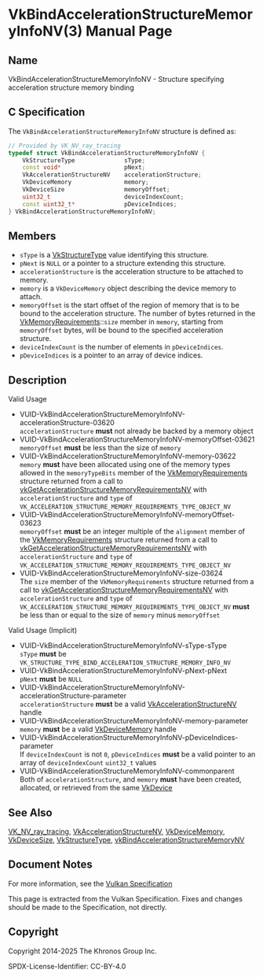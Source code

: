 # VkBindAccelerationStructureMemoryInfoNV(3) Manual Page

## Name

VkBindAccelerationStructureMemoryInfoNV - Structure specifying acceleration structure memory binding



## [](#_c_specification)C Specification

The `VkBindAccelerationStructureMemoryInfoNV` structure is defined as:

```c++
// Provided by VK_NV_ray_tracing
typedef struct VkBindAccelerationStructureMemoryInfoNV {
    VkStructureType              sType;
    const void*                  pNext;
    VkAccelerationStructureNV    accelerationStructure;
    VkDeviceMemory               memory;
    VkDeviceSize                 memoryOffset;
    uint32_t                     deviceIndexCount;
    const uint32_t*              pDeviceIndices;
} VkBindAccelerationStructureMemoryInfoNV;
```

## [](#_members)Members

- `sType` is a [VkStructureType](https://registry.khronos.org/vulkan/specs/latest/man/html/VkStructureType.html) value identifying this structure.
- `pNext` is `NULL` or a pointer to a structure extending this structure.
- `accelerationStructure` is the acceleration structure to be attached to memory.
- `memory` is a `VkDeviceMemory` object describing the device memory to attach.
- `memoryOffset` is the start offset of the region of memory that is to be bound to the acceleration structure. The number of bytes returned in the [VkMemoryRequirements](https://registry.khronos.org/vulkan/specs/latest/man/html/VkMemoryRequirements.html)::`size` member in `memory`, starting from `memoryOffset` bytes, will be bound to the specified acceleration structure.
- `deviceIndexCount` is the number of elements in `pDeviceIndices`.
- `pDeviceIndices` is a pointer to an array of device indices.

## [](#_description)Description

Valid Usage

- [](#VUID-VkBindAccelerationStructureMemoryInfoNV-accelerationStructure-03620)VUID-VkBindAccelerationStructureMemoryInfoNV-accelerationStructure-03620  
  `accelerationStructure` **must** not already be backed by a memory object
- [](#VUID-VkBindAccelerationStructureMemoryInfoNV-memoryOffset-03621)VUID-VkBindAccelerationStructureMemoryInfoNV-memoryOffset-03621  
  `memoryOffset` **must** be less than the size of `memory`
- [](#VUID-VkBindAccelerationStructureMemoryInfoNV-memory-03622)VUID-VkBindAccelerationStructureMemoryInfoNV-memory-03622  
  `memory` **must** have been allocated using one of the memory types allowed in the `memoryTypeBits` member of the [VkMemoryRequirements](https://registry.khronos.org/vulkan/specs/latest/man/html/VkMemoryRequirements.html) structure returned from a call to [vkGetAccelerationStructureMemoryRequirementsNV](https://registry.khronos.org/vulkan/specs/latest/man/html/vkGetAccelerationStructureMemoryRequirementsNV.html) with `accelerationStructure` and `type` of `VK_ACCELERATION_STRUCTURE_MEMORY_REQUIREMENTS_TYPE_OBJECT_NV`
- [](#VUID-VkBindAccelerationStructureMemoryInfoNV-memoryOffset-03623)VUID-VkBindAccelerationStructureMemoryInfoNV-memoryOffset-03623  
  `memoryOffset` **must** be an integer multiple of the `alignment` member of the [VkMemoryRequirements](https://registry.khronos.org/vulkan/specs/latest/man/html/VkMemoryRequirements.html) structure returned from a call to [vkGetAccelerationStructureMemoryRequirementsNV](https://registry.khronos.org/vulkan/specs/latest/man/html/vkGetAccelerationStructureMemoryRequirementsNV.html) with `accelerationStructure` and `type` of `VK_ACCELERATION_STRUCTURE_MEMORY_REQUIREMENTS_TYPE_OBJECT_NV`
- [](#VUID-VkBindAccelerationStructureMemoryInfoNV-size-03624)VUID-VkBindAccelerationStructureMemoryInfoNV-size-03624  
  The `size` member of the `VkMemoryRequirements` structure returned from a call to [vkGetAccelerationStructureMemoryRequirementsNV](https://registry.khronos.org/vulkan/specs/latest/man/html/vkGetAccelerationStructureMemoryRequirementsNV.html) with `accelerationStructure` and `type` of `VK_ACCELERATION_STRUCTURE_MEMORY_REQUIREMENTS_TYPE_OBJECT_NV` **must** be less than or equal to the size of `memory` minus `memoryOffset`

Valid Usage (Implicit)

- [](#VUID-VkBindAccelerationStructureMemoryInfoNV-sType-sType)VUID-VkBindAccelerationStructureMemoryInfoNV-sType-sType  
  `sType` **must** be `VK_STRUCTURE_TYPE_BIND_ACCELERATION_STRUCTURE_MEMORY_INFO_NV`
- [](#VUID-VkBindAccelerationStructureMemoryInfoNV-pNext-pNext)VUID-VkBindAccelerationStructureMemoryInfoNV-pNext-pNext  
  `pNext` **must** be `NULL`
- [](#VUID-VkBindAccelerationStructureMemoryInfoNV-accelerationStructure-parameter)VUID-VkBindAccelerationStructureMemoryInfoNV-accelerationStructure-parameter  
  `accelerationStructure` **must** be a valid [VkAccelerationStructureNV](https://registry.khronos.org/vulkan/specs/latest/man/html/VkAccelerationStructureNV.html) handle
- [](#VUID-VkBindAccelerationStructureMemoryInfoNV-memory-parameter)VUID-VkBindAccelerationStructureMemoryInfoNV-memory-parameter  
  `memory` **must** be a valid [VkDeviceMemory](https://registry.khronos.org/vulkan/specs/latest/man/html/VkDeviceMemory.html) handle
- [](#VUID-VkBindAccelerationStructureMemoryInfoNV-pDeviceIndices-parameter)VUID-VkBindAccelerationStructureMemoryInfoNV-pDeviceIndices-parameter  
  If `deviceIndexCount` is not `0`, `pDeviceIndices` **must** be a valid pointer to an array of `deviceIndexCount` `uint32_t` values
- [](#VUID-VkBindAccelerationStructureMemoryInfoNV-commonparent)VUID-VkBindAccelerationStructureMemoryInfoNV-commonparent  
  Both of `accelerationStructure`, and `memory` **must** have been created, allocated, or retrieved from the same [VkDevice](https://registry.khronos.org/vulkan/specs/latest/man/html/VkDevice.html)

## [](#_see_also)See Also

[VK\_NV\_ray\_tracing](https://registry.khronos.org/vulkan/specs/latest/man/html/VK_NV_ray_tracing.html), [VkAccelerationStructureNV](https://registry.khronos.org/vulkan/specs/latest/man/html/VkAccelerationStructureNV.html), [VkDeviceMemory](https://registry.khronos.org/vulkan/specs/latest/man/html/VkDeviceMemory.html), [VkDeviceSize](https://registry.khronos.org/vulkan/specs/latest/man/html/VkDeviceSize.html), [VkStructureType](https://registry.khronos.org/vulkan/specs/latest/man/html/VkStructureType.html), [vkBindAccelerationStructureMemoryNV](https://registry.khronos.org/vulkan/specs/latest/man/html/vkBindAccelerationStructureMemoryNV.html)

## [](#_document_notes)Document Notes

For more information, see the [Vulkan Specification](https://registry.khronos.org/vulkan/specs/latest/html/vkspec.html#VkBindAccelerationStructureMemoryInfoNV)

This page is extracted from the Vulkan Specification. Fixes and changes should be made to the Specification, not directly.

## [](#_copyright)Copyright

Copyright 2014-2025 The Khronos Group Inc.

SPDX-License-Identifier: CC-BY-4.0